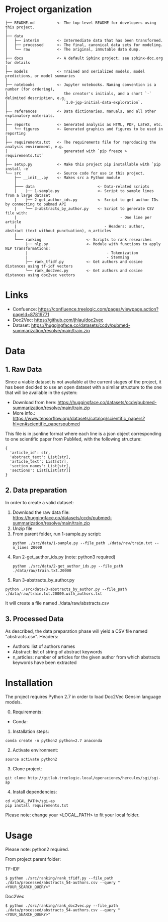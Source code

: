 # Project organization

```
├── README.md          <- The top-level README for developers using this project.
│
├── data
│   ├── interim        <- Intermediate data that has been transformed.
│   ├── processed      <- The final, canonical data sets for modeling.
│   └── raw            <- The original, immutable data dump.
│
├── docs               <- A default Sphinx project; see sphinx-doc.org for details
│
├── models             <- Trained and serialized models, model predictions, or model summaries
│
├── notebooks          <- Jupyter notebooks. Naming convention is a number (for ordering),
│                         the creator's initials, and a short `-` delimited description, e.g.
│                         `1.0-jqp-initial-data-exploration`.
│
├── references         <- Data dictionaries, manuals, and all other explanatory materials.
│
├── reports            <- Generated analysis as HTML, PDF, LaTeX, etc.
│   └── figures        <- Generated graphics and figures to be used in reporting
│
├── requirements.txt   <- The requirements file for reproducing the analysis environment, e.g.
│                         generated with `pip freeze > requirements.txt`
│
├── setup.py           <- Make this project pip installable with `pip install -e`
└── src                <- Source code for use in this project.
    ├── __init__.py    <- Makes src a Python module
    │
    ├─── data                            <- Data-related scripts
    |    ├── 1-sample.py                 <- Script to sample lines from a large dataset
    |    ├── 2-get_author_ids.py         <- Script to get author IDs by connecting to pubmed API
    |    └── 3-abstracts_by_author.py    <- Script to generate CSV file with:   
    |      								           - One line per article
    |                                       - Headers: author, abstract (text without punctuation), n_articles
    |
    └─── ranking                    <- Scripts to rank researches
         ├── nlp.py                 <- Module with functions to apply NLP transformations:
         |       					         - Tokenization
         |   						         - Stemming
         ├── rank_tfidf.py          <- Get authors and cosine distances using tf-idf vectors
         └── rank_doc2vec.py        <- Get authors and cosine distances using doc2vec vectors 

```
# Links

- Confuence: https://confluence.treelogic.com/pages/viewpage.action?pageId=87819771
- Doc2Vec: https://github.com/jhlau/doc2vec
- Dataset: https://huggingface.co/datasets/ccdv/pubmed-summarization/resolve/main/train.zip


# Data

## 1. Raw Data 

Since a viable dataset is not available at the current stages of the project, it has been decided to use an open dataset with a similar structure to the one that will be available in the system:

- Download from here:  https://huggingface.co/datasets/ccdv/pubmed-summarization/resolve/main/train.zip
- More info.: https://www.tensorflow.org/datasets/catalog/scientific_papers?hl=en#scientific_paperspubmed

This file is in jsonline format where each line is a json object corresponding to one scientific paper from PubMed, with the following structure:
```
{ 
  'article_id': str,
  'abstract_text': List[str],
  'article_text': List[str],
  'section_names': List[str],
  'sections': List[List[str]]
}
```

## 2. Data preparation

In order to create a valid dataset:

1. Download the raw data file: https://huggingface.co/datasets/ccdv/pubmed-summarization/resolve/main/train.zip
2. Unzip file
3. From parent folder, run 1-sample.py script:
   ```
   python ./src/data/1-sample.py --file_path ./data/raw/train.txt --n_lines 20000
   ```
4. Run 2-get_author_ids.py  (note: python3 required)
   ```
   python ./src/data/2-get_author_ids.py --file_path ./data/raw/train.txt.20000 
   ```
5.  Run 3-abstracts_by_author.py 
   ```
   python ./src/data/3-abstracts_by_author.py --file_path ./data/raw/train.txt.20000.with_authors.txt
   ```

It will create a file named ./data/raw/abstracts.csv

## 3. Processed Data

As described, the data preparation phase will yield a CSV file named "abstracts.csv". Headers:
- Authors: list of authors names
- Abstract: list of string of abstract keywords
- n_articles: number of articles for the given author from which abstracts keywords have been extracted


# Installation

The project requires Python 2.7 in order to load Doc2Vec Gensim language models.

0. Requirements:
- Conda: 

1. Installation steps:
```
conda create -n python2 python=2.7 anaconda
```

2. Activate environment:
```
source activate python2
```

3. Clone project:
```
git clone http://gitlab.treelogic.local/operaciones/hercules/sgi/sgi-ap
```

4. Install dependencies:
```
cd <LOCAL_PATH>/sgi-ap
pip install requirements.txt
```
Please note: change your <LOCAL_PATH> to fit your local folder.

# Usage

Please note: python2 required.

From project parent folder:

TF-IDF
```
$ python ./src/ranking/rank_tfidf.py --file_path ./data/processed/abstracts_54-authors.csv --query "<YOUR_SEARCH_QUERY>"
```

Doc2Vec
```
$ python ./src/ranking/rank_doc2vec.py --file_path ./data/processed/abstracts_54-authors.csv --query "<YOUR_SEARCH_QUERY>"
```
